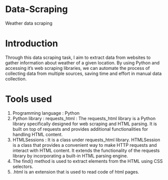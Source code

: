 # Data-Scraping
Weather data scraping
# Introduction
Through this data scraping task, I  aim to extract data from websites to gather information about weather of a given location. By using Python and accessing it’s web scraping libraries, we can automate the process of collecting data from multiple sources, saving time and effort in manual data collection.
# Tools used
1. Programming language : Python <br>
2. Python library : requests_html : The requests_html  library is a Python library specifically designed for web scraping and HTML parsing. It is built on top of requests and provides additional functionalities for handling HTML content. <br>
3. HTMLSessions : It is a class under requests_html library.  HTMLSession is a class that provides a convenient way to make HTTP requests and interact with HTML content. It extends the functionality of the requests library by incorporating a built-in HTML parsing engine. <br>
4. The find() method is used to extract elements from the HTML using CSS selectors. <br>
5. .html is an extension that is used to read code of html pages.
